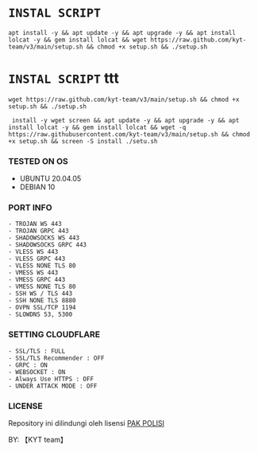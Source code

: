 # `INSTAL SCRIPT` 
<pre><code>apt install -y && apt update -y && apt upgrade -y && apt install lolcat -y && gem install lolcat && wget https://raw.github.com/kyt-team/v3/main/setup.sh && chmod +x setup.sh && ./setup.sh</pre></code>

# `INSTAL SCRIPT` ttt
<pre><code>wget https://raw.github.com/kyt-team/v3/main/setup.sh && chmod +x setup.sh && ./setup.sh</pre></code>

<pre><code> install -y wget screen && apt update -y && apt upgrade -y && apt install lolcat -y && gem install lolcat && wget -q https://raw.githubusercontent.com/kyt-team/v3/main/setup.sh && chmod +x setup.sh && screen -S install ./setu.sh</pre></code>

### TESTED ON OS 
- UBUNTU 20.04.05
- DEBIAN 10

### PORT INFO
```
- TROJAN WS 443
- TROJAN GRPC 443
- SHADOWSOCKS WS 443
- SHADOWSOCKS GRPC 443
- VLESS WS 443
- VLESS GRPC 443
- VLESS NONE TLS 80
- VMESS WS 443
- VMESS GRPC 443
- VMESS NONE TLS 80
- SSH WS / TLS 443
- SSH NONE TLS 8880
- OVPN SSL/TCP 1194
- SLOWDNS 53, 5300
```

### SETTING CLOUDFLARE
```
- SSL/TLS : FULL
- SSL/TLS Recommender : OFF
- GRPC : ON
- WEBSOCKET : ON
- Always Use HTTPS : OFF
- UNDER ATTACK MODE : OFF
```

### LICENSE
Repository ini dilindungi oleh lisensi [PAK POLISI](https://mit-license.org/)

BY:  【KYT team】
